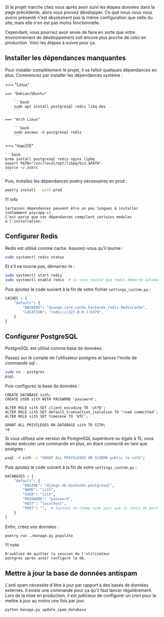 Si le projet marche chez vous après avoir suivi les étapes 
données dans la page précédente, alors vous pouvez développer.
Ce que nous nous vous avons présenté n'est absolument pas
la même configuration que celle du site, mais elle n'en
est pas moins fonctionnelle.

Cependant, vous pourriez avoir envie de faire en sorte
que votre environnement de développement soit encore plus
proche de celui en production.
Voici les étapes à suivre pour ça.

## Installer les dépendances manquantes

Pour installer complètement le projet, il va falloir
quelques dépendances en plus.
Commencez par installer les dépendances système :

=== "Linux"

    === "Debian/Ubuntu"

        ```bash
        sudo apt install postgresql redis libq-dev
        ```

    === "Arch Linux"
    
        ```bash
        sudo pacman -S postgresql redis
        ```

=== "macOS"

    ```bash
    brew install postgresql redis nginx lipbq
    export PATH="/usr/local/opt/libpq/bin:$PATH"
    source ~/.zshrc
    ```

Puis, installez les dépendances poetry nécessaires en prod :

```bash
poetry install --with prod
```

!!! info

    Certaines dépendances peuvent être un peu longues à installer
    (notamment psycopg-c).
    C'est parce que ces dépendances compilent certains modules
    à l'installation.

## Configurer Redis

Redis est utilisé comme cache.
Assurez-vous qu'il tourne :

```bash
sudo systemctl redis status
```

Et s'il ne tourne pas, démarrez-le :

```bash
sudo systemctl start redis
sudo systemctl enable redis  # si vous voulez que redis démarre automatiquement au boot
```

Puis ajoutez le code suivant à la fin de votre fichier
`settings_custom.py` :

```python
CACHES = {
    "default": {
        "BACKEND": "django.core.cache.backends.redis.RedisCache",
        "LOCATION": "redis://127.0.0.1:6379",
    }
}
```

## Configurer PostgreSQL

PostgreSQL est utilisé comme base de données.

Passez sur le compte de l'utilisateur postgres 
et lancez l'invite de commande sql :

```bash
sudo su - postgres
psql
```

Puis configurez la base de données :

```postgresql
CREATE DATABASE sith;
CREATE USER sith WITH PASSWORD 'password';

ALTER ROLE sith SET client_encoding TO 'utf8';
ALTER ROLE sith SET default_transaction_isolation TO 'read committed';
ALTER ROLE sith SET timezone TO 'UTC';

GRANT ALL PRIVILEGES ON DATABASE sith TO SITH;
\q
```

Si vous utilisez une version de PostgreSQL supérieure ou égale
à 15, vous devez exécuter une commande en plus,
en étant connecté en tant que postgres :

```bash
psql -d sith -c "GRANT ALL PRIVILEGES ON SCHEMA public to sith";
```

Puis ajoutez le code suivant à la fin de votre
`settings_custom.py` :

```python
DATABASES = {
    "default": {
        "ENGINE": "django.db.backends.postgresql",
        "NAME": "sith",
        "USER": "sith",
        "PASSWORD": "password",
        "HOST": "localhost",
        "PORT": "",  # laissez ce champ vide pour que le choix du port soit automatique
    }
}
```

Enfin, créez vos données :

```bash
poetry run ./manage.py populate
```

!!! note

    N'oubliez de quitter la session de l'utilisateur
    postgres après avoir configuré la db.


## Mettre à jour la base de données antispam

L'anti spam nécessite d'être à jour par rapport à des bases de données externes.
Il existe une commande pour ça qu'il faut lancer régulièrement.
Lors de la mise en production, il est judicieux de configurer
un cron pour la mettre à jour au moins une fois par jour.

```bash
python manage.py update_spam_database
```
